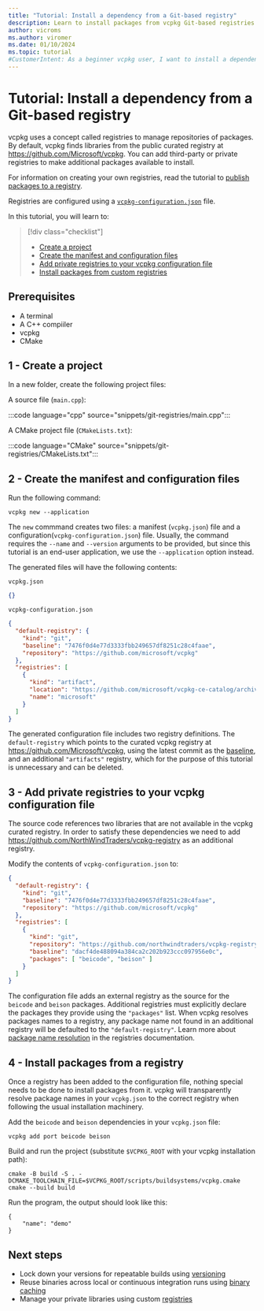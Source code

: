 ```yaml
---
title: "Tutorial: Install a dependency from a Git-based registry"
description: Learn to install packages from vcpkg Git-based registries.
author: vicroms
ms.author: viromer
ms.date: 01/10/2024
ms.topic: tutorial
#CustomerIntent: As a beginner vcpkg user, I want to install a dependency from a Git-based registry
---
```

# Tutorial: Install a dependency from a Git-based registry

vcpkg uses a concept called registries to manage repositories of packages. By default, vcpkg finds
libraries from the public curated registry at <https://github.com/Microsoft/vcpkg>. You can add
third-party or private registries to make additional packages available to install.

For information on creating your own registries, read the tutorial to [publish packages to a registry](../produce/publish-to-a-git-registry.md).

Registries are configured using a
[`vcpkg-configuration.json`](../reference/vcpkg-configuration-json.md) file.

In this tutorial, you will learn to:

> [!div class="checklist"]
> * [Create a project](#1---create-a-project)
> * [Create the manifest and configuration files](#2---create-the-manifest-and-configuration-files)
> * [Add private registries to your vcpkg configuration file](#3---add-private-registries-to-your-vcpkg-configuration-file)
> * [Install packages from custom registries](#4---install-packages-from-a-registry)

## Prerequisites

* A terminal
* A C++ compiiler
* vcpkg
* CMake

## 1 - Create a project

In a new folder, create the following project files:

A source file (`main.cpp`):

:::code language="cpp" source="snippets/git-registries/main.cpp":::

A CMake project file (`CMakeLists.txt`):

:::code language="CMake" source="snippets/git-registries/CMakeLists.txt":::

## 2 - Create the manifest and configuration files

Run the following command:

```Console
vcpkg new --application
```

The `new` commmand creates two files: a manifest (`vcpkg.json`) file and a
configuration(`vcpkg-configuration.json`) file. Usually, the command requires the `--name` and
`--version` arguments to be provided, but since this tutorial is an end-user application, we use the
`--application` option instead.

The generated files will have the following contents:

`vcpkg.json`

```json
{}
```

`vcpkg-configuration.json`

```json
{
  "default-registry": {
    "kind": "git",
    "baseline": "7476f0d4e77d3333fbb249657df8251c28c4faae",
    "repository": "https://github.com/microsoft/vcpkg"
  },
  "registries": [
    {
      "kind": "artifact",
      "location": "https://github.com/microsoft/vcpkg-ce-catalog/archive/refs/heads/main.zip",
      "name": "microsoft"
    }
  ]
}
```

The generated configuration file includes two registry definitions. The `default-registry` which points to
the curated vcpkg registry at <https://github.com/Microsoft/vcpkg>, using the latest commit as the
[baseline](../users/versioning.md#baselines), and an additional `"artifacts"` registry, which for the
purpose of this tutorial is unnecessary and can be deleted. 

## 3 - Add private registries to your vcpkg configuration file

The source code references two libraries that are not available in the vcpkg curated registry. In
order to satisfy these dependencies we need to add
<https://github.com/NorthWindTraders/vcpkg-registry> as an additional registry.

Modify the contents of `vcpkg-configuration.json` to:

```json
{
  "default-registry": {
    "kind": "git",
    "baseline": "7476f0d4e77d3333fbb249657df8251c28c4faae",
    "repository": "https://github.com/microsoft/vcpkg"
  },
  "registries": [
    {
      "kind": "git",
      "repository": "https://github.com/northwindtraders/vcpkg-registry",
      "baseline": "dacf4de488094a384ca2c202b923ccc097956e0c",
      "packages": [ "beicode", "beison" ]
    }
  ]
}
```

The configuration file adds an external registry as the source for the `beicode` and `beison`
packages. Additional registries must explicitly declare the packages they provide using the
`"packages"` list.  When vcpkg resolves packages names to a registry, any package name not found in
an additional registry will be defaulted to the `"default-registry"`. Learn more about [package name
resolution](../concepts/package-name-resolution.md) in the registries documentation.

## 4 - Install packages from a registry

Once a registry has been added to the configuration file, nothing special needs to be done to
install packages from it. vcpkg will transparently resolve package names in your `vcpkg.json` to the
correct registry when following the usual installation machinery.

Add the `beicode` and `beison` dependencies in your `vcpkg.json` file:

```Console
vcpkg add port beicode beison
```

Build and run the project (substitute `$VCPKG_ROOT` with your vcpkg installation path):

```Console
cmake -B build -S . -DCMAKE_TOOLCHAIN_FILE=$VCPKG_ROOT/scripts/buildsystems/vcpkg.cmake
cmake --build build
```

Run the program, the output should look like this:

```Console
{
    "name": "demo"
}
```

## Next steps

* Lock down your versions for repeatable builds using [versioning](../users/versioning.concepts.md)
* Reuse binaries across local or continuous integration runs using [binary caching](../users/binarycaching.md)
* Manage your private libraries using custom [registries](../maintainers/registries.md)
